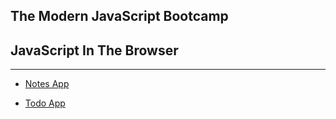 ## The Modern JavaScript Bootcamp

## JavaScript In The Browser
-----------------------------

* [Notes App](http://fetian-notes.surge.sh/)

* [Todo App](http://fetian-todo.surge.sh/)

